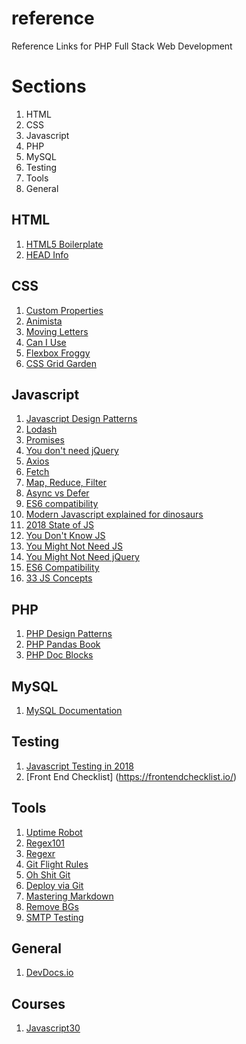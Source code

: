 # reference
Reference Links for PHP Full Stack Web Development 

Sections
======

1. HTML
2. CSS
3. Javascript
4. PHP
5. MySQL
6. Testing
7. Tools
8. General

HTML
------

1. [HTML5 Boilerplate](https://www.html5boilerplate.com)
2. [HEAD Info](https://gethead.info/)

CSS
------

1. [Custom Properties](https://www.smashingmagazine.com/2017/04/start-using-css-custom-properties/)
2. [Animista](http://animista.net/)
3. [Moving Letters](http://tobiasahlin.com/moving-letters/)
4. [Can I Use](https://caniuse.com/)
5. [Flexbox Froggy](https://flexboxfroggy.com/)
6. [CSS Grid Garden](https://cssgridgarden.com/)


Javascript
------
1. [Javascript Design Patterns](https://addyosmani.com/resources/essentialjsdesignpatterns/book/)
2. [Lodash](https://github.com/lodash/lodash)
3. [Promises](https://developers.google.com/web/fundamentals/primers/promises)
4. [You don't need jQuery](https://github.com/nefe/You-Dont-Need-jQuery)
5. [Axios](https://github.com/axios/axios)
6. [Fetch](https://developer.mozilla.org/en-US/docs/Web/API/Fetch_API)
7. [Map, Reduce, Filter](https://medium.com/poka-techblog/simplify-your-javascript-use-map-reduce-and-filter-bd02c593cc2d)
8. [Async vs Defer](https://www.growingwiththeweb.com/2014/02/async-vs-defer-attributes.html)
9. [ES6 compatibility](https://kangax.github.io/compat-table/es6/)
10. [Modern Javascript explained for dinosaurs](https://medium.com/the-node-js-collection/modern-javascript-explained-for-dinosaurs-f695e9747b70)
11. [2018 State of JS](https://2018.stateofjs.com/)
12. [You Don't Know JS](https://github.com/getify/You-Dont-Know-JS)
13. [You Might Not Need JS](http://youmightnotneedjs.com/)
14. [You Might Not Need jQuery](http://youmightnotneedjquery.com/)
15. [ES6 Compatibility](https://kangax.github.io/compat-table/es6/)
16. [33 JS Concepts](https://github.com/leonardomso/33-js-concepts)

PHP
------
1. [PHP Design Patterns](https://designpatternsphp.readthedocs.io/en/latest/README.html)
2. [PHP Pandas Book](https://daylerees.com/php-pandas/)
3. [PHP Doc Blocks](https://stackoverflow.com/questions/1310050/php-function-comments)

MySQL
------
1. [MySQL Documentation](https://dev.mysql.com/doc/refman/5.7/en/)

Testing
------

1. [Javascript Testing in 2018](https://medium.com/welldone-software/an-overview-of-javascript-testing-in-2018-f68950900bc3)
2. [Front End Checklist] (https://frontendchecklist.io/)


Tools
------
1. [Uptime Robot](https://uptimerobot.com/)
2. [Regex101](https://regex101.com/)
3. [Regexr](https://regexr.com/)
4. [Git Flight Rules](https://github.com/k88hudson/git-flight-rules)
5. [Oh Shit Git](https://ohshitgit.com/)
6. [Deploy via Git](https://coderwall.com/p/xczkaq/ftp-is-so-90-s-let-s-deploy-via-git-instead)
7. [Mastering Markdown](https://guides.github.com/features/mastering-markdown/)
8. [Remove BGs](https://www.remove.bg/)
9. [SMTP Testing](https://mailtrap.io/)

General
------

1. [DevDocs.io](https://devdocs.io/)

Courses
------
1. [Javascript30](https://javascript30.com)

